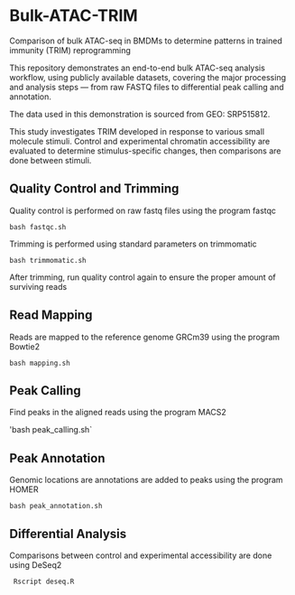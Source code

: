 # Bulk-ATAC-TRIM
Comparison of bulk ATAC-seq in BMDMs to determine patterns in trained immunity (TRIM) reprogramming

This repository demonstrates an end-to-end bulk ATAC-seq analysis workflow, using publicly available datasets, covering the major processing and analysis steps — from raw FASTQ files to differential peak calling and annotation.

The data used in this demonstration is sourced from GEO: SRP515812. 

This study investigates TRIM developed in response to various small molecule stimuli. Control and experimental chromatin accessibility are evaluated to determine stimulus-specific changes, then comparisons are done between stimuli. 

## Quality Control and Trimming
Quality control is performed on raw fastq files using the program fastqc

`bash fastqc.sh`

Trimming is performed using standard parameters on trimmomatic

`bash trimmomatic.sh`

After trimming, run quality control again to ensure the proper amount of surviving reads

##  Read Mapping
Reads are mapped to the reference genome GRCm39 using the program Bowtie2

`bash mapping.sh`

## Peak Calling
Find peaks in the aligned reads using the program MACS2

'bash peak_calling.sh`

## Peak Annotation
Genomic locations are annotations are added to peaks using the program HOMER

`bash peak_annotation.sh`

## Differential Analysis
Comparisons between control and experimental accessibility are done using DeSeq2

` Rscript deseq.R`
